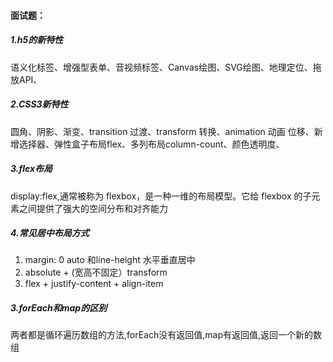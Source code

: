 #### 面试题：

##### 1.h5的新特性

 语义化标签、增强型表单、音视频标签、Canvas绘图、SVG绘图、地理定位、拖放API、

##### 2.CSS3新特性

圆角、阴影、渐变、transition 过渡、transform 转换、animation 动画 位移、新增选择器、弹性盒子布局flex、多列布局column-count、颜色透明度、

##### 3.flex布局

display:flex,通常被称为 flexbox，是一种一维的布局模型。它给 flexbox 的子元素之间提供了强大的空间分布和对齐能力

##### 4.常见居中布局方式

1. margin:  0 auto 和line-height 水平垂直居中
2. absolute + (宽高不固定）transform
3. flex + justify-content + align-item



##### 3.forEach和map的区别

两者都是循环遍历数组的方法,forEach没有返回值,map有返回值,返回一个新的数组